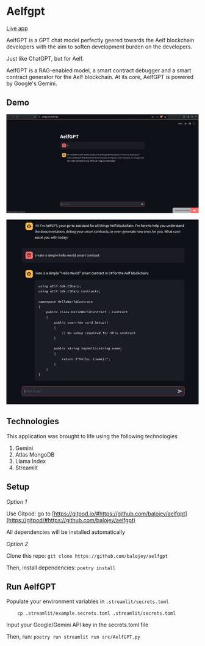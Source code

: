 # Aelfgpt

[Live app](https://aelfgpt.streamlit.app/)

AelfGPT is a GPT chat model perfectly geered towards the Aelf blockchain developers with the aim to soften development burden on the developers.

Just like ChatGPT, but for Aelf.

AelfGPT is a RAG-enabled model, a smart contract debugger and a smart contract generator for the Aelf blockchain. At its core, AelfGPT is powered by Google's Gemini.

## Demo
![alt text](assets/aelfgpt-1.png "AelfGPT demo 1")


![alt text](assets/aelfgpt-3.png "AelfGPT demo 2")

## Technologies

This application was brought to life using the following technologies

1. Gemini
2. Atlas MongoDB
3. Llama Index
4. Streamlit

## Setup

*Option 1*

Use Gitpod: go to [https://gitpod.io/#https://github.com/balojey/aelfgpt](https://gitpod/#https://github.com/balojey/aelfgpt)

All dependencies will be installed automatically

*Option 2*

Clone this repo: `git clone https://github.com/balojey/aelfgpt`

Then, install dependencies: `poetry install`

## Run AelfGPT

Populate your environment variables in `.streamlit/secrets.toml`

```
    cp .streamlit/example.secrets.toml .streamlit/secrets.toml
```

Input your Google/Gemini API key in the secrets.toml file

Then, run: `poetry run streamlit run src/AelfGPT.py`